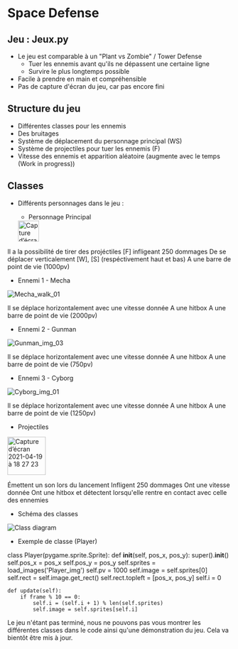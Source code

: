 # Space Defense

## Jeu : Jeux.py
* Le jeu est comparable à un "Plant vs Zombie" / Tower Defense
  * Tuer les ennemis avant qu'ils ne dépassent une certaine ligne
  * Survire le plus longtemps possible
* Facile à prendre en main et compréhensible
* Pas de capture d'écran du jeu, car pas encore fini

## Structure du jeu
* Différentes classes pour les ennemis
* Des bruitages
* Système de déplacement du personnage principal (WS)
* Système de projectiles pour tuer les ennemis (F)
* Vitesse des ennemis et apparition aléatoire (augmente avec le temps (Work in progress))

## Classes
* Différents personnages dans le jeu :
  * Personnage Principal
  
  <img width="47" alt="Capture d’écran 2021-04-19 à 18 26 58" src="https://user-images.githubusercontent.com/77661893/115271397-98965c80-a13d-11eb-9555-9ef6220b5071.png">

Il a la possibilité de tirer des projéctiles [F] infligeant 250 dommages
De se déplacer verticalement [W], [S] (respéctivement haut et bas)
A une barre de point de vie (1000pv)

 
  * Ennemi 1 - Mecha

 ![Mecha_walk_01](https://user-images.githubusercontent.com/77661930/120357345-a1b24600-c305-11eb-975e-9cf9ee9939b8.png)
 
  Il se déplace horizontalement avec une vitesse donnée
 A une hitbox
 A une barre de point de vie (2000pv)

  * Ennemi 2 - Gunman
  
  ![Gunman_img_03](https://user-images.githubusercontent.com/77661930/120357405-b393e900-c305-11eb-816d-3a06c301371b.png)
  
  Il se déplace horizontalement avec une vitesse donnée
 A une hitbox
 A une barre de point de vie (750pv)

  * Ennemi 3 - Cyborg

 ![Cyborg_img_01](https://user-images.githubusercontent.com/77661930/120357477-c9a1a980-c305-11eb-8fbb-8f781f5ccb37.png)
 
  Il se déplace horizontalement avec une vitesse donnée
 A une hitbox
 A une barre de point de vie (1250pv)

  * Projectiles

  <img width="86" alt="Capture d’écran 2021-04-19 à 18 27 23" src="https://user-images.githubusercontent.com/77661893/115271552-c085c000-a13d-11eb-82c0-a92cf80b9ab5.png">
  
  Émettent un son lors du lancement
 Infligent 250 dommages
 Ont une vitesse donnée
 Ont une hitbox et détectent lorsqu'elle rentre en contact avec celle des ennemies

  * Schéma des classes

![Class diagram](https://user-images.githubusercontent.com/77661930/120223792-70247680-c242-11eb-88d6-adf93ba317ae.png)

  * Exemple de classe (Player)
 
 class Player(pygame.sprite.Sprite):
    def __init__(self, pos_x, pos_y):
        super().__init__()
        self.pos_x = pos_x
        self.pos_y = pos_y
        self.sprites = load_images('Player_img')
        self.pv = 1000
        self.image = self.sprites[0]
        self.rect = self.image.get_rect()
        self.rect.topleft = [pos_x, pos_y]
        self.i = 0
        
    def update(self):
        if frame % 10 == 0:
            self.i = (self.i + 1) % len(self.sprites)
            self.image = self.sprites[self.i]


Le jeu n'étant pas terminé, nous ne pouvons pas vous montrer les différentes classes dans le code ainsi qu'une démonstration du jeu. Cela va bientôt être mis à jour.
